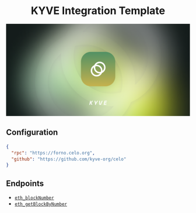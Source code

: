 <!--suppress HtmlDeprecatedAttribute -->

<div align="center">
  <h1>KYVE Integration Template</h1>
</div>

![banner](https://github.com/kyve-org/assets/raw/main/banners/Celo.png)

## Configuration

```json
{
  "rpc": "https://forno.celo.org",
  "github": "https://github.com/kyve-org/celo"
}
```

## Endpoints

- [`eth_blockNumber`](https://ethereum.org/en/developers/docs/apis/json-rpc)
- [`eth_getBlockByNumber`](https://ethereum.org/en/developers/docs/apis/json-rpc)
